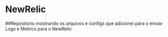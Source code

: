 # NewRelic

##Repositorio mostrando os arquivos e configs que adicionei para o enviar Logs e Metrics para o NewRelic
